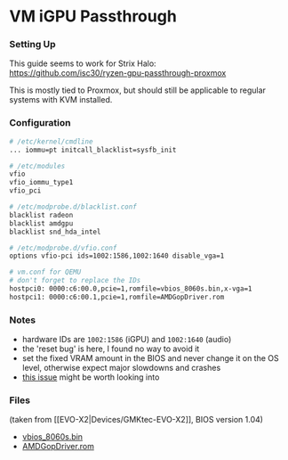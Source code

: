 # VM iGPU Passthrough

### Setting Up
This guide seems to work for Strix Halo:  
https://github.com/isc30/ryzen-gpu-passthrough-proxmox

This is mostly tied to Proxmox, but should still be applicable to regular systems with KVM installed.

### Configuration
```bash
# /etc/kernel/cmdline
... iommu=pt initcall_blacklist=sysfb_init
```

```bash
# /etc/modules
vfio
vfio_iommu_type1
vfio_pci
```

```bash
# /etc/modprobe.d/blacklist.conf
blacklist radeon
blacklist amdgpu
blacklist snd_hda_intel
```

```bash
# /etc/modprobe.d/vfio.conf
options vfio-pci ids=1002:1586,1002:1640 disable_vga=1
```

```bash
# vm.conf for QEMU
# don't forget to replace the IDs
hostpci0: 0000:c6:00.0,pcie=1,romfile=vbios_8060s.bin,x-vga=1
hostpci1: 0000:c6:00.1,pcie=1,romfile=AMDGopDriver.rom
```

### Notes
 - hardware IDs are `1002:1586` (iGPU) and `1002:1640` (audio)
 - the 'reset bug' is here, I found no way to avoid it
 - set the fixed VRAM amount in the BIOS and never change it on the OS level, otherwise expect major slowdowns and crashes
 - [this issue](https://github.com/isc30/ryzen-gpu-passthrough-proxmox/issues/112) might be worth looking into

### Files
(taken from [[EVO-X2|Devices/GMKtec-EVO-X2]], BIOS version 1.04)
 - [vbios_8060s.bin](./vbios_8060s.bin)
 - [AMDGopDriver.rom](./AMDGopDriver.rom)
